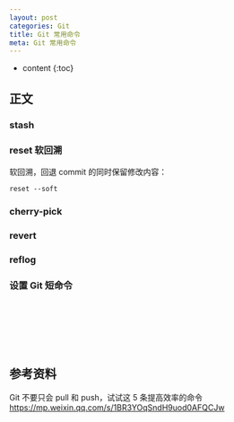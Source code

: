 ```yaml
---
layout: post
categories: Git
title: Git 常用命令
meta: Git 常用命令
---
```

* content
{:toc}
  
## 正文

### stash



### reset 软回溯

软回溯，回退 commit 的同时保留修改内容：
```
reset --soft
```



### cherry-pick



### revert




### reflog






### 设置 Git 短命令






<br/><br/><br/><br/><br/>
## 参考资料

Git 不要只会 pull 和 push，试试这 5 条提高效率的命令 <https://mp.weixin.qq.com/s/1BR3YOqSndH9uod0AFQCJw>
